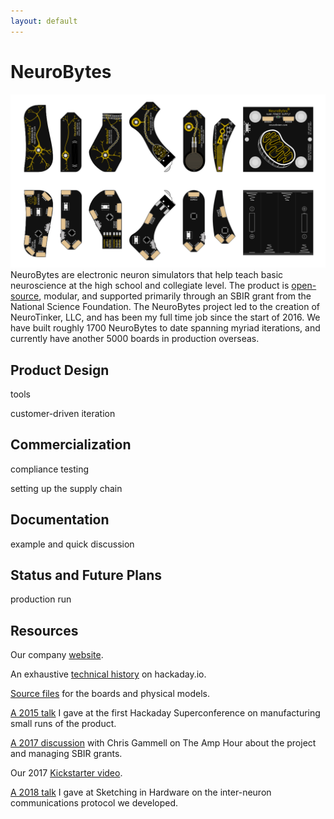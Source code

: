 ```yaml
---
layout: default
---
```

# NeuroBytes
![NeuroBytes boards](/assets/img/neurobytes_boards.png "NeuroBytes boards")
NeuroBytes are electronic neuron simulators that help teach basic neuroscience at the high school and collegiate level. The product is [open-source](https://oshwa.org), modular, and supported primarily through an SBIR grant from the National Science Foundation. The NeuroBytes project led to the creation of NeuroTinker, LLC, and has been my full time job since the start of 2016. We have built roughly 1700 NeuroBytes to date spanning myriad iterations, and currently have another 5000 boards in production overseas.

## Product Design
tools

customer-driven iteration

## Commercialization
compliance testing

setting up the supply chain

## Documentation
example and quick discussion

## Status and Future Plans
production run

## Resources
Our company [website](https://neurotinker.com).

An exhaustive [technical history](https://hackaday.io/project/3339-neurobytes) on hackaday.io.

[Source files](https://github.org/neurotinker) for the boards and physical models.

[A 2015 talk](https://www.youtube.com/watch?v=kTfieGjMSUg) I gave at the first Hackaday Superconference on manufacturing small runs of the product.

[A 2017 discussion](https://theamphour.com/330-an-interview-with-zach-fredin/) with Chris Gammell on The Amp Hour about the project and managing SBIR grants.

Our 2017 [Kickstarter video](https://www.youtube.com/watch?v=Rfj8IVv4Jn4).

[A 2018 talk](https://www.dropbox.com/sh/kmlz8hktjgk2tgi/AABI2bQnZa0cvaD4rXdCJ-3xa/Sketching%202018%20Videos%20-%20for%20Public%20Access?dl=0&preview=43+Zach+Fredin+-+Wired+Mesh+Networks+%26+Novelty+Soldering.mp4&subfolder_nav_tracking=1) I gave at Sketching in Hardware on the inter-neuron communications protocol we developed.
